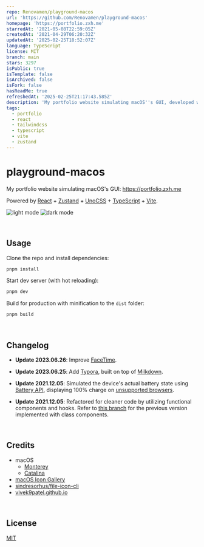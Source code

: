 ```yaml
---
repo: Renovamen/playground-macos
url: 'https://github.com/Renovamen/playground-macos'
homepage: 'https://portfolio.zxh.me'
starredAt: '2021-05-08T22:59:05Z'
createdAt: '2021-04-29T06:20:32Z'
updatedAt: '2025-02-25T18:52:07Z'
language: TypeScript
license: MIT
branch: main
stars: 3297
isPublic: true
isTemplate: false
isArchived: false
isFork: false
hasReadMe: true
refreshedAt: '2025-02-25T21:17:43.585Z'
description: 'My portfolio website simulating macOS''s GUI, developed with React and UnoCSS.'
tags:
  - portfolio
  - react
  - tailwindcss
  - typescript
  - vite
  - zustand
---
```


# playground-macos

My portfolio website simulating macOS's GUI: https://portfolio.zxh.me

Powered by [React](https://reactjs.org/) + [Zustand](https://zustand-demo.pmnd.rs/) + [UnoCSS](https://uno.antfu.me/) + [TypeScript](https://www.typescriptlang.org/) + [Vite](https://vitejs.dev/).

![light mode](./public/screenshots/light.png)
![dark mode](./public/screenshots/dark.png)


&nbsp;

## Usage

Clone the repo and install dependencies:

```bash
pnpm install
```

Start dev server (with hot reloading):

```bash
pnpm dev
```

Build for production with minification to the `dist` folder:

```bash
pnpm build
```


&nbsp;

## Changelog

- **Update 2023.06.26**: Improve [FaceTime](https://support.apple.com/en-us/HT208176).

- **Update 2023.06.25**: Add [Typora](https://typora.io/), built on top of [Milkdown](https://milkdown.dev/).

- **Update 2021.12.05**: Simulated the device's actual battery state using [Battery API](https://developer.mozilla.org/en-US/docs/Web/API/Battery_Status_API), displaying 100% charge on [unsupported browsers](https://developer.mozilla.org/en-US/docs/Web/API/Battery_Status_API#browser_compatibility).

- **Update 2021.12.05**: Refactored for cleaner code by utilizing functional components and hooks. Refer to [this branch](https://github.com/Renovamen/playground-macos/tree/class-component) for the previous version implemented with class components.


&nbsp;

## Credits

- macOS
  - [Monterey](https://www.apple.com/macos/monterey/)
  - [Catalina](https://www.apple.com/bw/macos/catalina/)
- [macOS Icon Gallery](https://www.macosicongallery.com/)
- [sindresorhus/file-icon-cli](https://github.com/sindresorhus/file-icon-cli)
- [vivek9patel.github.io](https://github.com/vivek9patel/vivek9patel.github.io)


&nbsp;

## License

[MIT](MIT)

